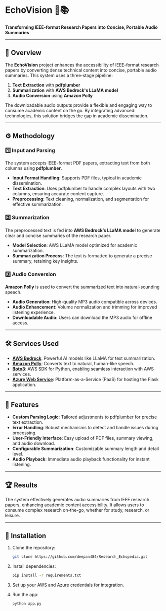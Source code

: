 # EchoVision 🎤📚

**Transforming IEEE-format Research Papers into Concise, Portable Audio Summaries**

---

## 📖 Overview

The **EchoVision** project enhances the accessibility of IEEE-format research papers by converting dense technical content into concise, portable audio summaries. This system uses a three-stage pipeline:
1. **Text Extraction** with **pdfplumber**
2. **Summarization** with **AWS Bedrock's LLaMA model**
3. **Audio Conversion** using **Amazon Polly**

The downloadable audio outputs provide a flexible and engaging way to consume academic content on the go. By integrating advanced technologies, this solution bridges the gap in academic dissemination.

---

## ⚙️ Methodology

### 1️⃣ **Input and Parsing**  
The system accepts IEEE-format PDF papers, extracting text from both columns using **pdfplumber**.

- **Input Format Handling**: Supports PDF files, typical in academic dissemination.
- **Text Extraction**: Uses pdfplumber to handle complex layouts with two columns, ensuring accurate content capture.
- **Preprocessing**: Text cleaning, normalization, and segmentation for effective summarization.

### 2️⃣ **Summarization**  
The preprocessed text is fed into **AWS Bedrock’s LLaMA model** to generate clear and concise summaries of the research paper.

- **Model Selection**: AWS LLaMA model optimized for academic summarization.
- **Summarization Process**: The text is formatted to generate a precise summary, retaining key insights.
  
### 3️⃣ **Audio Conversion**  
**Amazon Polly** is used to convert the summarized text into natural-sounding speech.

- **Audio Generation**: High-quality MP3 audio compatible across devices.
- **Audio Enhancement**: Volume normalization and trimming for improved listening experience.
- **Downloadable Audio**: Users can download the MP3 audio for offline access.

---

## 🛠️ Services Used

- **[AWS Bedrock](https://aws.amazon.com/bedrock/)**: Powerful AI models like LLaMA for text summarization.
- **[Amazon Polly](https://aws.amazon.com/polly/)**: Converts text to natural, human-like speech.
- **[Boto3](https://boto3.amazonaws.com/)**: AWS SDK for Python, enabling seamless interaction with AWS services.
- **[Azure Web Service](https://azure.microsoft.com/en-us/services/web-apps/)**: Platform-as-a-Service (PaaS) for hosting the Flask application.

---

## 🚀 Features

- **Custom Parsing Logic**: Tailored adjustments to pdfplumber for precise text extraction.
- **Error Handling**: Robust mechanisms to detect and handle issues during processing.
- **User-Friendly Interface**: Easy upload of PDF files, summary viewing, and audio download.
- **Configurable Summarization**: Customizable summary length and detail level.
- **Audio Playback**: Immediate audio playback functionality for instant listening.

---

## 🏆 Results

The system effectively generates audio summaries from IEEE research papers, enhancing academic content accessibility. It allows users to consume complex research on-the-go, whether for study, research, or leisure.

---

## 🔧 Installation

1. Clone the repository:
   ```bash
   git clone https://github.com/deepan484/Research_Echopedia.git
   ```
   
2. Install dependencies:
   ```bash
   pip install -r requirements.txt
   ```

3. Set up your AWS and Azure credentials for integration.

4. Run the app:
   ```bash
   python app.py
   ```

